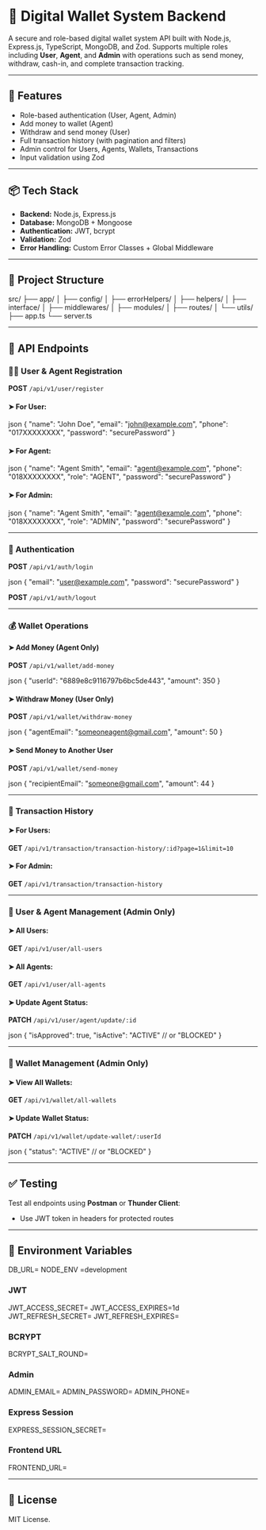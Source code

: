 # 💼 Digital Wallet System Backend

A secure and role-based digital wallet system API built with Node.js, Express.js, TypeScript, MongoDB, and Zod. Supports multiple roles including **User**, **Agent**, and **Admin** with operations such as send money, withdraw, cash-in, and complete transaction tracking.

---

## 🚀 Features

* Role-based authentication (User, Agent, Admin)
* Add money to wallet (Agent)
* Withdraw and send money (User)
* Full transaction history (with pagination and filters)
* Admin control for Users, Agents, Wallets, Transactions
* Input validation using Zod

---

## 📦 Tech Stack

* **Backend:** Node.js, Express.js
* **Database:** MongoDB + Mongoose
* **Authentication:** JWT, bcrypt
* **Validation:** Zod
* **Error Handling:** Custom Error Classes + Global Middleware

---

## 📂 Project Structure


src/
├── app/
│   ├── config/
│   ├── errorHelpers/
│   ├── helpers/
│   ├── interface/
│   ├── middlewares/
│   ├── modules/
│   ├── routes/
│   └── utils/
├── app.ts
└── server.ts

---

## 📑 API Endpoints

### 🧑‍💼 User & Agent Registration

**POST** `/api/v1/user/register`

#### ➤ For User:

json
{
  "name": "John Doe",
  "email": "john@example.com",
  "phone": "017XXXXXXXX",
  "password": "securePassword"
}


#### ➤ For Agent:

json
{
  "name": "Agent Smith",
  "email": "agent@example.com",
  "phone": "018XXXXXXXX",
  "role": "AGENT",
  "password": "securePassword"
}

#### ➤ For Admin:

json
{
  "name": "Agent Smith",
  "email": "agent@example.com",
  "phone": "018XXXXXXXX",
  "role": "ADMIN",
  "password": "securePassword"
}

---

### 🔐 Authentication

**POST** `/api/v1/auth/login`

json
{
  "email": "user@example.com",
  "password": "securePassword"
}


**POST** `/api/v1/auth/logout`

---

### 💰 Wallet Operations

#### ➤ Add Money (Agent Only)

**POST** `/api/v1/wallet/add-money`

json
{
  "userId": "6889e8c9116797b6bc5de443",
  "amount": 350
}


#### ➤ Withdraw Money (User Only)

**POST** `/api/v1/wallet/withdraw-money`

json
{
  "agentEmail": "someoneagent@gmail.com",
  "amount": 50
}


#### ➤ Send Money to Another User

**POST** `/api/v1/wallet/send-money`

json
{
  "recipientEmail": "someone@gmail.com",
  "amount": 44
}


---

### 📄 Transaction History

#### ➤ For Users:

**GET** `/api/v1/transaction/transaction-history/:id?page=1&limit=10`

#### ➤ For Admin:

**GET** `/api/v1/transaction/transaction-history`

---

### 👥 User & Agent Management (Admin Only)

#### ➤ All Users:

**GET** `/api/v1/user/all-users`

#### ➤ All Agents:

**GET** `/api/v1/user/all-agents`

#### ➤ Update Agent Status:

**PATCH** `/api/v1/user/agent/update/:id`

json
{
  "isApproved": true,
  "isActive": "ACTIVE" // or "BLOCKED"
}


---

### 💼 Wallet Management (Admin Only)

#### ➤ View All Wallets:

**GET** `/api/v1/wallet/all-wallets`

#### ➤ Update Wallet Status:

**PATCH** `/api/v1/wallet/update-wallet/:userId`

json
{
  "status": "ACTIVE" // or "BLOCKED"
}


---

## ✅ Testing

Test all endpoints using **Postman** or **Thunder Client**:

* Use JWT token in headers for protected routes


---

## 🔐 Environment Variables

DB_URL=
NODE_ENV =development

### JWT
JWT_ACCESS_SECRET=
JWT_ACCESS_EXPIRES=1d
JWT_REFRESH_SECRET=
JWT_REFRESH_EXPIRES=

### BCRYPT
BCRYPT_SALT_ROUND=

### Admin
ADMIN_EMAIL=
ADMIN_PASSWORD=
ADMIN_PHONE=


### Express Session
EXPRESS_SESSION_SECRET=

### Frontend URL
FRONTEND_URL=

---

## 📄 License

MIT License.
